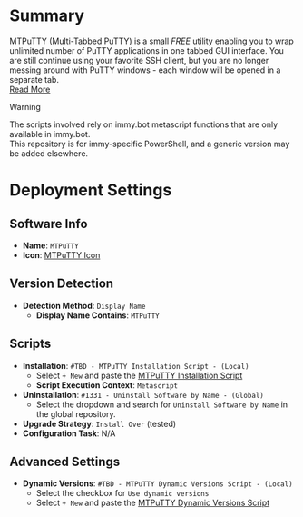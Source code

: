 # Summary
MTPuTTY (Multi-Tabbed PuTTY) is a small *FREE* utility enabling you to wrap unlimited number of PuTTY applications in one tabbed GUI interface. 
You are still continue using your favorite SSH client, but you are no longer messing around with PuTTY windows - each window will be opened in a separate tab.  
[Read More](https://ttyplus.com/multi-tabbed-putty/)

> [!WARNING]  
> The scripts involved rely on immy.bot metascript functions that are only available in immy.bot.  
> This repository is for immy-specific PowerShell, and a generic version may be added elsewhere.

# Deployment Settings
## Software Info
* **Name**: `MTPuTTY`
* **Icon**: [MTPuTTY Icon](https://community.chocolatey.org/content/packageimages/mtputty.1.6.1.176.png)
## Version Detection
* **Detection Method**: `Display Name`
  * **Display Name Contains**: `MTPuTTY`
## Scripts
* **Installation**: `#TBD - MTPuTTY Installation Script - (Local)`
  * Select `+ New` and paste the [MTPuTTY Installation Script](./MTPuTTy%20Installation%20Script.ps1)
  * **Script Execution Context**: `Metascript`
* **Uninstallation**: `#1331 - Uninstall Software by Name - (Global)`
  * Select the dropdown and search for `Uninstall Software by Name` in the global repository.
* **Upgrade Strategy**: `Install Over` (tested)
* **Configuration Task**: N/A
## Advanced Settings
* **Dynamic Versions**: `#TBD - MTPuTTY Dynamic Versions Script - (Local)`
  * Select the checkbox for `Use dynamic versions`
  * Select `+ New` and paste the [MTPuTTY Dynamic Versions Script](./MTPuTTy%20Dynamic%20Versions%20Script.ps1)
